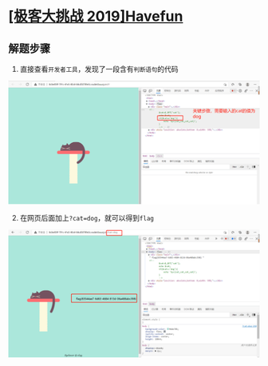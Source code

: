 # [[极客大挑战 2019]Havefun](https://buuoj.cn/challenges#[%E6%9E%81%E5%AE%A2%E5%A4%A7%E6%8C%91%E6%88%98%202019]Havefun)

## 解题步骤

1. 直接查看`开发者工具`，发现了一段含有`判断语句`的代码    

![](./img/catisdog.png)    

2. 在网页后面加上`?cat=dog`，就可以得到`flag`    

![](./img/havefunflag.png)    

